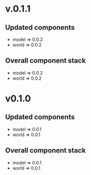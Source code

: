 # v.0.1.1

## Updated components

- model => 0.0.2
- world => 0.0.2

## Overall component stack

- model => 0.0.2
- world => 0.0.2

# v0.1.0

## Updated components

- model => 0.0.1
- world => 0.0.1

## Overall component stack

- model => 0.0.1
- world => 0.0.1

